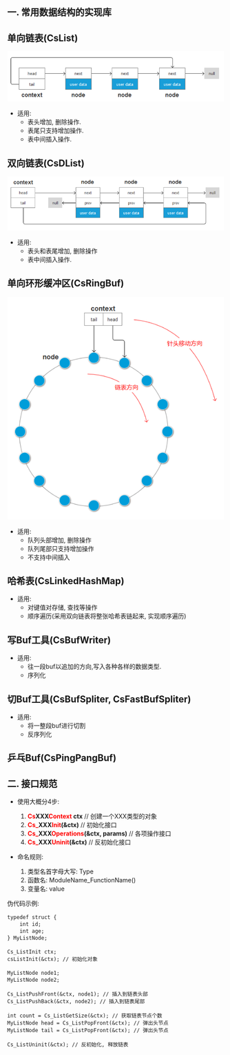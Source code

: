 一. 常用数据结构的实现库
----

## 单向链表(CsList)
![](doc/cslist.png)

- 适用:
    - 表头增加, 删除操作.
    - 表尾只支持增加操作.
    - 表中间插入操作.

## 双向链表(CsDList)
![](doc/csdlist.png)

- 适用:
    - 表头和表尾增加, 删除操作
    - 表中间插入操作.


## 单向环形缓冲区(CsRingBuf)
![](doc/ringbuf.png)

- 适用:
    - 队列头部增加, 删除操作
    - 队列尾部只支持增加操作
    - 不支持中间插入

## 哈希表(CsLinkedHashMap)

- 适用:
    - 对键值对存储, 查找等操作
    - 顺序遍历(采用双向链表将整张哈希表链起来, 实现顺序遍历)

## 写Buf工具(CsBufWriter)
- 适用:
    - 往一段buf以追加的方向,写入各种各样的数据类型.
    - 序列化

## 切Buf工具(CsBufSpliter, CsFastBufSpliter)
- 适用:
    - 将一整段buf进行切割
    - 反序列化

## 乒乓Buf(CsPingPangBuf)


二. 接口规范
----

- 使用大概分4步:
    1. **<font color=red>Cs</font>XXX<font color=red>Context</font> ctx** // 创建一个XXX类型的对象
    2. **<font color=red>Cs_</font>XXX<font color=red>Init</font>(&ctx)** // 初始化接口
    3. **<font color=red>Cs_</font>XXX<font color=red>Operations</font>(&ctx, params)** // 各项操作接口
    4. **<font color=red>Cs_</font>XXX<font color=red>Uninit</font>(&ctx)** // 反初始化接口

- 命名规则:
    1. 类型名首字母大写: Type
    2. 函数名: ModuleName_FunctionName()
    3. 变量名: value


伪代码示例:
```
typedef struct {
    int id;
    int age;
} MyListNode;

Cs_ListInit ctx;
csListInit(&ctx); // 初始化对象

MyListNode node1;
MyListNode node2;

Cs_ListPushFront(&ctx, node1); // 插入到链表头部
Cs_ListPushBack(&ctx, node2); // 插入到链表尾部

int count = Cs_ListGetSize(&ctx); // 获取链表节点个数
MyListNode head = Cs_ListPopFront(&ctx); // 弹出头节点
MyListNode tail = Cs_ListPopFront(&ctx); // 弹出头节点

Cs_ListUninit(&ctx); // 反初始化, 释放链表
```